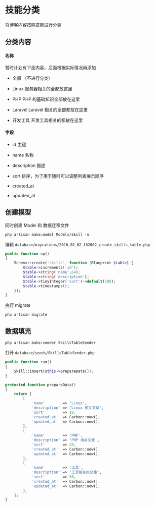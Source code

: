 # 技能分类

将博客内容按照技能进行分类

## 分类内容

#### 名称

暂时计划有下面内容，后面根据实际情况再添加

- 全部 （不进行分类）

- Linux 服务器相关的全都放这里

- PHP PHP 的基础知识全部放在这里

- Laravel Laravel 相关的全部都放在这里

- 开发工具 开发工具相关的都放在这里

#### 字段

- id 主键

- name 名称

- description 描述

- sort 排序，为了用于随时可以调整列表展示顺序

- created_at

- updated_at

## 创建模型

同时创建 Model 和 数据迁移文件

```shell
php artisan make:model Models/Skill -m
```

编辑 `database/migrations/2018_02_02_162002_create_skills_table.php`

```php
public function up()
{
    Schema::create('skills', function (Blueprint $table) {
        $table->increments('id');
        $table->string('name',64);
        $table->string('description');
        $table->tinyInteger('sort')->default(100);
        $table->timestamps();
    });
}
```

执行 migrate

```shell
php artisan migrate
```

## 数据填充

```shell
php artisan make:seeder SkillsTableSeeder
```

打开 `database/seeds/SkillsTableSeeder.php`

```php
public function run()
{
    Skill::insert($this->prepareData());
}

protected function prepareData()
{
    return [
        [
            'name'        => 'Linux',
            'description' => 'Linux 相关文章',
            'sort'        => 10,
            'created_at'  => Carbon::now(),
            'updated_at'  => Carbon::now(),
        ],
        [
            'name'        => 'PHP',
            'description' => 'PHP 相关文章',
            'sort'        => 20,
            'created_at'  => Carbon::now(),
            'updated_at'  => Carbon::now(),
        ],
        [
            'name'        => '工具',
            'description' => '工具相关的文章',
            'sort'        => 30,
            'created_at'  => Carbon::now(),
            'updated_at'  => Carbon::now(),
        ],
    ];
}
```

